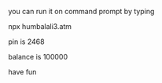 you can run it on command prompt by typing

npx humbalali3.atm

pin is 2468

balance is 100000

have fun
